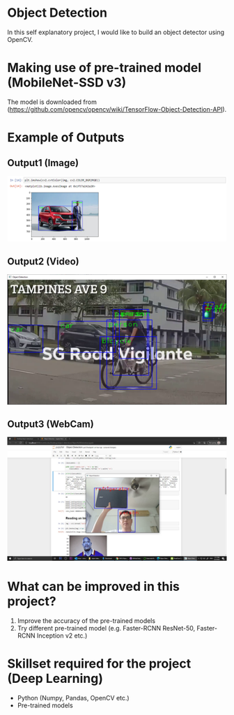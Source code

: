 # Object Detection
 In this self explanatory project, I would like to build an object detector using OpenCV.
 
# Making use of pre-trained model (MobileNet-SSD v3)
The model is downloaded from (https://github.com/opencv/opencv/wiki/TensorFlow-Object-Detection-API).

# Example of Outputs
## Output1 (Image)
![Image of output](https://github.com/victorjongsoon/object-detection/blob/main/images/Output.PNG)

## Output2 (Video)
![Image of output3](https://github.com/victorjongsoon/object-detection/blob/main/images/Output3.PNG)

## Output3 (WebCam)
![Image of output3](https://github.com/victorjongsoon/object-detection/blob/main/images/Output2.jpeg)

# What can be improved in this project?
1. Improve the accuracy of the pre-trained models
2. Try different pre-trained model (e.g. Faster-RCNN ResNet-50, Faster-RCNN Inception v2 etc.)

# Skillset required for the project (Deep Learning)
* Python (Numpy, Pandas, OpenCV etc.)
* Pre-trained models

